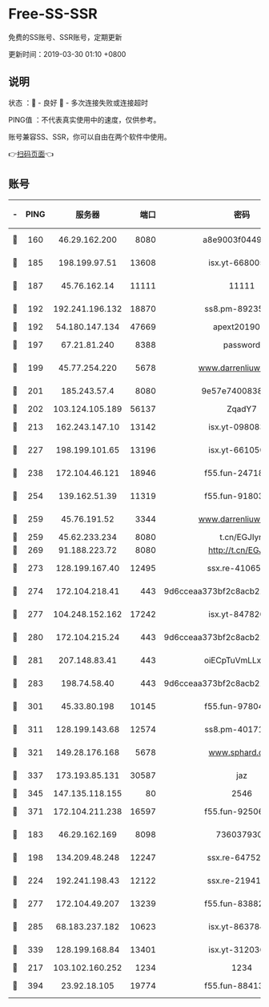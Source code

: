 # Free-SS-SSR

免费的SS账号、SSR账号，定期更新

更新时间：2019-03-30 01:10 +0800

## 说明

状态     ：🙂 - 良好 🙁 - 多次连接失败或连接超时

PING值   ：不代表真实使用中的速度，仅供参考。

账号兼容SS、SSR，你可以自由在两个软件中使用。

👉[扫码页面](https://liesauer.github.io/Free-SS-SSR/)👈

## 账号

|-|PING|服务器|端口|密码|加密方式|区域|
|:----:|:----:|:-----:|-----:|:----:|:----:|:----:|
|🙂|160|46.29.162.200|8080|a8e9003f0449cea5|chacha20-ietf|RU|
|🙂|185|198.199.97.51|13608|isx.yt-66800500|aes-256-cfb|US|
|🙂|187|45.76.162.14|11111|11111|aes-256-cfb|SG|
|🙂|192|192.241.196.132|18870|ss8.pm-89235292|aes-256-cfb|US|
|🙂|192|54.180.147.134|47669|apext2019001|chacha20|KR|
|🙂|197|67.21.81.240|8388|password|aes-256-cfb|US|
|🙂|199|45.77.254.220|5678|www.darrenliuwei.com|aes-256-cfb|SG|
|🙂|201|185.243.57.4|8080|9e57e7400838a01e|chacha20-ietf|US|
|🙂|202|103.124.105.189|56137|ZqadY7|chacha20|US|
|🙂|213|162.243.147.10|13142|isx.yt-09808373|aes-256-cfb|US|
|🙂|227|198.199.101.65|13196|isx.yt-66105036|aes-256-cfb|US|
|🙂|238|172.104.46.121|18946|f55.fun-24718503|aes-256-cfb|SG|
|🙂|254|139.162.51.39|11319|f55.fun-91803010|aes-256-cfb|SG|
|🙂|259|45.76.191.52|3344|www.darrenliuwei.com|aes-256-cfb|JP|
|🙂|259|45.62.233.234|8080|t.cn/EGJIyrl|rc4-md5|CA|
|🙂|269|91.188.223.72|8080|http://t.cn/EGJIyrl|rc4-md5|RU|
|🙂|273|128.199.167.40|12495|ssx.re-41065683|aes-256-cfb|SG|
|🙂|274|172.104.218.41|443|9d6cceaa373bf2c8acb22e60b6a58be6|aes-256-cfb|US|
|🙂|277|104.248.152.162|17242|isx.yt-84782037|aes-256-cfb|SG|
|🙂|280|172.104.215.24|443|9d6cceaa373bf2c8acb22e60b6a58be6|aes-256-cfb|US|
|🙂|281|207.148.83.41|443|oiECpTuVmLLxk4Ts|aes-256-cfb|AU|
|🙂|283|198.74.58.40|443|9d6cceaa373bf2c8acb22e60b6a58be6|aes-256-cfb|US|
|🙂|301|45.33.80.198|10145|f55.fun-97804502|aes-256-cfb|US|
|🙂|311|128.199.143.68|12574|ss8.pm-40171422|aes-256-cfb|SG|
|🙂|321|149.28.176.168|5678|www.sphard.com|aes-256-cfb|AU|
|🙂|337|173.193.85.131|30587|jaz|aes-256-cfb|US|
|🙂|345|147.135.118.155|80|2546|chacha20|US|
|🙂|371|172.104.211.238|16597|f55.fun-92506432|aes-256-cfb|US|
|🙂|183|46.29.162.169|8098|7360379305|aes-256-cfb||
|🙂|198|134.209.48.248|12247|ssx.re-64752924|aes-256-cfb|US|
|🙂|224|192.241.198.43|12122|ssx.re-21941720|aes-256-cfb|US|
|🙂|277|172.104.49.207|13239|f55.fun-83882442|aes-256-cfb|SG|
|🙂|285|68.183.237.182|10623|isx.yt-86378455|aes-256-cfb|SG|
|🙂|339|128.199.168.84|13401|isx.yt-31203634|aes-256-cfb|SG|
|🙁|217|103.102.160.252|1234|1234|rc4-md5|JP|
|🙁|394|23.92.18.105|19774|f55.fun-88413753|aes-256-cfb|US|

